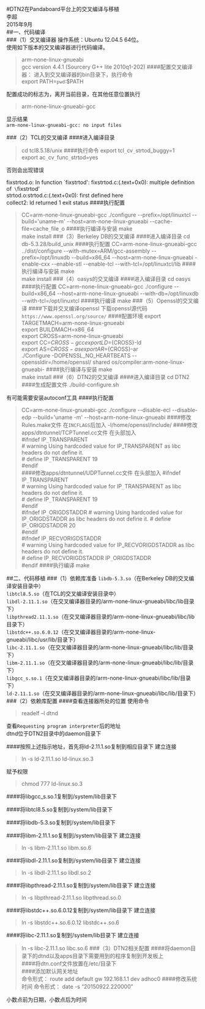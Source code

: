 #DTN2在Pandaboard平台上的交叉编译与移植  
李超  
2015年9月  
##一、代码编译  
###（1）交叉编译器
操作系统：Ubuntu 12.04.5 64位。  
使用如下版本的交叉编译器进行代码编译。  
> arm-none-linux-gnueabi  
> gcc version 4.4.1 (Sourcery G++ lite 2010q1-202)
####配置交叉编译器：
进入到交叉编译器的bin目录下，执行命令  
> export PATH=`pwd`:$PATH

配置成功的标志为，离开当前目录，在其他任意位置执行
> arm-none-linux-gnueabi-gcc

显示结果  
`arm-none-linux-gnueabi-gcc: no input files`

###（2）TCL的交叉编译
####进入编译目录
>cd tcl8.5.18/unix
####执行命令
> export tcl`_`cv`_`strtod_buggy=1  
export ac`_`cv`_`func`_`strtod=yes

否则会出现错误

fixstrtod.o: In function \`fixstrtod':
fixstrtod.c:(.text+0x0): multiple definition of` \`fixstrtod'  
strtod.o:strtod.c:(.text+0x0): first defined here  
collect2: ld returned 1 exit status
####执行配置
> CC=arm-none-linux-gnueabi-gcc ./configure --prefix=/opt/linuxtcl --build='uname–m' --host=arm-none-linux-gnueabi --cache-file=cache`_`file`_`o
####执行编译与安装
>make  
make install
###（3）Berkeley DB的交叉编译
####进入编译目录
>cd db-5.3.28/build_unix
####执行配置
> CC=arm-none-linux-gnueabi-gcc ../dist/configure --with-mutex=ARM/gcc-assembly --prefix=/opt/linuxdb --build=x86_64 --host=arm-none-linux-gnueabi -enable-cxx --enable-stl --enable-tcl --with-tcl=/opt/linuxtcl/lib
####执行编译与安装
>make  
make install
###（4）oasys的交叉编译
####进入编译目录
>cd oasys
####执行配置
>CC=arm-none-linux-gnueabi-gcc ./configure --build=x86_64 --host=arm-none-linux-gnueabi  --with-db=/opt/linuxdb --with-tcl=/opt/linuxtcl
####执行编译
>make
###（5）Openssl的交叉编译
####下载并交叉编译openssl
下载openssl源代码  
`https://www.openssl.org/source/`
####配置环境
>export TARGETMACH=arm-none-linux-gnueabi  
export BUILDMACH=x86`_`64  
export CROSS=arm-none-linux-gnueabi  
export CC=${CROSS}-gcc  
export LD=${CROSS}-ld  
export AS=${CROSS}-as  
export AR=${CROSS}-ar  
./Configure -DOPENSSL_NO_HEARTBEATS --openssldir=/home/openssl/ shared os/compiler:arm-none-linux-gnueabi-
####执行编译与安装
>make  
make install
###（6）DTN2的交叉编译
####进入编译目录
>cd DTN2
####生成配置文件
>./build-configure.sh

有可能需要安装autoconf工具
####执行配置
>CC=arm-none-linux-gnueabi-gcc ./configure --disable-ecl --disable-edp --build='uname -m' --host=arm-none-linux-gnueabi
####修改Rules.make文件
在`INCFLAGS`后加入
>-I/home/openssl/include/
####修改apps/dtntunnel/TCPTunnel.cc文件
在头部加入  
>\#ifndef IP`_`TRANSPARENT  
\#   warning Using hardcoded value for IP_TRANSPARENT as libc headers do not define it.  
\#   define IP`_`TRANSPARENT 19  
\#endif  
####修改apps/dtntunnel/UDPTunnel.cc文件
在头部加入
>\#ifndef IP`_`TRANSPARENT  
\#   warning Using hardcoded value for IP`_`TRANSPARENT as libc headers do not define it.  
\#   define IP`_`TRANSPARENT 19  
\#endif  
\#ifndef IP`_`ORIGDSTADDR
\#   warning Using hardcoded value for IP`_`ORIGDSTADDR as libc headers do not define it.
\#   define IP`_`ORIGDSTADDR 20  
\#endif  
\#ifndef IP`_`RECVORIGDSTADDR  
\#   warning Using hardcoded value for IP_RECVORIGDSTADDR as libc headers do not define it.  
\#   define IP`_`RECVORIGDSTADDR IP`_`ORIGDSTADDR  
\#endif
####执行编译
>make

##二、代码移植
###（1）依赖库准备
`libdb-5.3.so`（在Berkeley DB的交叉编译安装目录中）  
`libtcl8.5.so`（在TCL的交叉编译安装目录中）  
`libdl-2.11.1.so`（在交叉编译器目录的/arm-none-linux-gnueabi/libc/lib目录下）  
`libpthread2.11.1.so`（在交叉编译器目录的/arm-none-linux-gnueabi/libc/lib目录下）  
`libstdc++.so.6.0.12`（在交叉编译器目录的/arm-none-linux-gnueabi/libc/usr/lib/目录下）  
`libc-2.11.1.so`（在交叉编译器目录的/arm-none-linux-gnueabi/libc/lib/目录下）  
`libm-2.11.1.so`（在交叉编译器目录的/arm-none-linux-gnueabi/libc/lib/目录下）  
`libgcc_s.so.1`（在交叉编译器目录的/arm-none-linux-gnueabi/libc/lib/目录下）  
`ld-2.11.1.so`（在交叉编译器目录的/arm-none-linux-gnueabi/libc/lib/目录下）
###（2）依赖库配置
####查看连接器所处的位置
使用命令
>readelf –l dtnd

查看`Requesting program interpreter`后的地址  
dtnd位于DTN2目录中的daemon目录下

####按照上述指示地址，首先将ld-2.11.1.so复制到相应目录下
建立连接
>ln -s ld-2.11.1.so ld-linux.so.3

赋予权限
>chmod 777 ld-linux.so.3

####将libgcc_s.so.1复制到/system/lib目录下

####将libtcl8.5.so复制到/system/lib目录下

####将libdb-5.3.so复制到/system/lib目录下

####将libm-2.11.1.so复制到/system/lib目录下
建立连接
>ln -s libm-2.11.1.so libm.so.6

####将libdl-2.11.1.so复制到/system/lib目录下
建立连接
>ln -s libdl-2.11.1.so libdl.so.2

####将libpthread-2.11.1.so复制到/system/lib目录下
建立连接
>ln -s libpthread-2.11.1.so libpthread.so.0

####将libstdc++.so.6.0.12复制到/system/lib目录下
建立连接
>ln -s libstdc++.so.6.0.12 libstdc++.so.6

####将libc-2.11.1.so复制到/system/lib目录下
建立连接
>ln -s libc-2.11.1.so libc.so.6
###（3）DTN2相关配置
####将daemon目录下的dtnd以及apps目录下需要用到的程序复制到开发板上  
####将dtn.conf文件放置在/etc/目录下  
####添加默认网关地址  
命令形式：
>route add default gw 192.168.1.1 dev adhoc0
####修改系统时间
命令形式：
>date -s “20150922.220000”

小数点前为日期，小数点后为时间